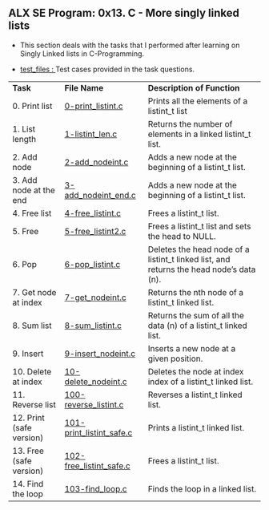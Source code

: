 ## ALX SE Program: 0x13. C - More singly linked lists
* This section deals with the tasks that I performed after learning on Singly Linked lists in C-Programming. 

* <a href ="https://github.com/Nels22/alx-low_level_programming/tree/master/0x13-more_singly_linked_lists/test_files">test_files : </a> 
  Test cases provided in the task questions.  
<table>
  <tr> <td> <b> Task </td> <td> <b> File Name </td> <td> <b> Description of Function  </td> </tr>
    <tr> <td> 0. Print list </td>
         <td> <a href = "https://github.com/Nels22/alx-low_level_programming/blob/master/0x13-more_singly_linked_lists/0-print_listint.c">0-print_listint.c</a>            </td>
         <td>Prints all the elements of a listint_t list </td> 
    </tr>
     <tr> <td> 1. List length </td>
         <td> <a href = "https://github.com/Nels22/alx-low_level_programming/blob/master/0x13-more_singly_linked_lists/1-listint_len.c">1-listint_len.c</a>            </td>
         <td>Returns the number of elements in a linked listint_t list. </td> 
    </tr>
     <tr> <td> 2. Add node </td>
         <td> <a href = "https://github.com/Nels22/alx-low_level_programming/blob/master/0x13-more_singly_linked_lists/2-add_nodeint.c">2-add_nodeint.c</a>            </td>
         <td>Adds a new node at the beginning of a listint_t list. </td> 
    </tr>
      <tr> <td> 3. Add node at the end </td>
         <td> <a href = "https://github.com/Nels22/alx-low_level_programming/blob/master/0x13-more_singly_linked_lists/3-add_nodeint_end.c">3-add_nodeint_end.c</a></td>
         <td>Adds a new node at the beginning of a listint_t list. </td> 
    </tr>
    <tr> <td> 4. Free list </td>
         <td> <a href = "https://github.com/Nels22/alx-low_level_programming/blob/master/0x13-more_singly_linked_lists/4-free_listint.c">
         4-free_listint.c</a> </td>
         <td> Frees a listint_t list. </td> 
    </tr>
    <tr> <td> 5. Free </td>
         <td> <a href = "https://github.com/Nels22/alx-low_level_programming/blob/master/0x13-more_singly_linked_lists/5-free_listint2.c">
         5-free_listint2.c</a></td>
         <td> Frees a listint_t list and sets the head to NULL. </td> 
    </tr>
     <tr> <td> 6. Pop </td>
         <td> <a href = "https://github.com/Nels22/alx-low_level_programming/blob/master/0x13-more_singly_linked_lists/6-pop_listint.c">
         6-pop_listint.c</a></td>
         <td> Deletes the head node of a listint_t linked list, and returns the head node’s data (n). </td> 
    </tr>
    <tr> <td> 7. Get node at index </td>
         <td> <a href = "https://github.com/Nels22/alx-low_level_programming/blob/master/0x13-more_singly_linked_lists/7-get_nodeint.c">
         7-get_nodeint.c</a></td>
         <td> Returns the nth node of a listint_t linked list. </td> 
    </tr>
      <tr> <td> 8. Sum list </td>
         <td> <a href = "https://github.com/Nels22/alx-low_level_programming/blob/master/0x13-more_singly_linked_lists/8-sum_listint.c">
         8-sum_listint.c</a></td>
         <td> Returns the sum of all the data (n) of a listint_t linked list. </td> 
    </tr>
     <tr> <td> 9. Insert </td>
         <td> <a href = "https://github.com/Nels22/alx-low_level_programming/blob/master/0x13-more_singly_linked_lists/9-insert_nodeint.c">
         9-insert_nodeint.c</a></td>
         <td> Inserts a new node at a given position. </td> 
    </tr>
    <tr> <td> 10. Delete at index </td>
         <td> <a href = "https://github.com/Nels22/alx-low_level_programming/blob/master/0x13-more_singly_linked_lists/10-delete_nodeint.c">
         10-delete_nodeint.c</a></td>
         <td> Deletes the node at index index of a listint_t linked list. </td> 
    </tr>
    <tr> <td> 11. Reverse list</td>
         <td> <a href = "https://github.com/Nels22/alx-low_level_programming/blob/master/0x13-more_singly_linked_lists/100-reverse_listint.c">
        100-reverse_listint.c</a></td>
         <td> Reverses a listint_t linked list. </td> 
    </tr>
     <tr> <td> 12. Print (safe version)</td>
         <td> <a href = "https://github.com/Nels22/alx-low_level_programming/blob/master/0x13-more_singly_linked_lists/101-print_listint_safe.c">
        101-print_listint_safe.c</a></td>
         <td> Prints a listint_t linked list. </td> 
    </tr>
    <tr> <td> 13. Free (safe version) </td>
         <td> <a href = "https://github.com/Nels22/alx-low_level_programming/blob/master/0x13-more_singly_linked_lists/102-free_listint_safe.c">
        102-free_listint_safe.c</a></td>
         <td> Frees a listint_t list. </td> 
    </tr>
    <tr> <td> 14. Find the loop </td>
         <td> <a href = "https://github.com/Nels22/alx-low_level_programming/blob/master/0x13-more_singly_linked_lists/103-find_loop.c">
        103-find_loop.c</a></td>
         <td> Finds the loop in a linked list. </td> 
    </tr>
    
    
    
    
